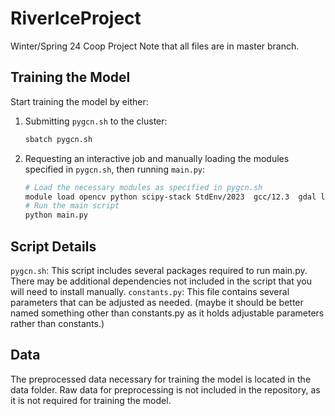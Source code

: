 # RiverIceProject
Winter/Spring 24 Coop Project
Note that all files are in master branch.

## Training the Model

Start training the model by either:

1. Submitting `pygcn.sh` to the cluster:
   ```sh
   sbatch pygcn.sh

2. Requesting an interactive job and manually loading the modules specified in `pygcn.sh`, then running `main.py`:
    ```sh
    # Load the necessary modules as specified in pygcn.sh
    module load opencv python scipy-stack StdEnv/2023  gcc/12.3  gdal libspatialindex
    # Run the main script
    python main.py

## Script Details
`pygcn.sh`: This script includes several packages required to run main.py. There may be additional dependencies not included in the script that you will need to install manually.
`constants.py`: This file contains several parameters that can be adjusted as needed. (maybe it should be better named something other than constants.py as it holds adjustable parameters rather than constants.)

## Data
The preprocessed data necessary for training the model is located in the data folder.
Raw data for preprocessing is not included in the repository, as it is not required for training the model.
